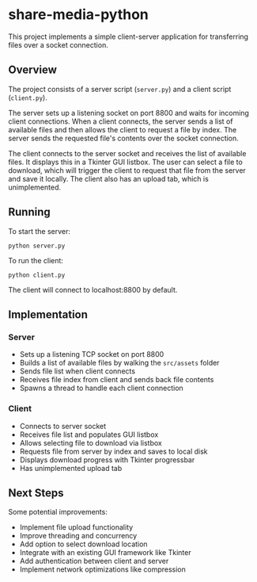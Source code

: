 # share-media-python

This project implements a simple client-server application for transferring files over a socket connection.

## Overview

The project consists of a server script (`server.py`) and a client script (`client.py`). 

The server sets up a listening socket on port 8800 and waits for incoming client connections. When a client connects, the server sends a list of available files and then allows the client to request a file by index. The server sends the requested file's contents over the socket connection.

The client connects to the server socket and receives the list of available files. It displays this in a Tkinter GUI listbox. The user can select a file to download, which will trigger the client to request that file from the server and save it locally. The client also has an upload tab, which is unimplemented.

## Running

To start the server:

```
python server.py
``` 

To run the client:

```
python client.py
```

The client will connect to localhost:8800 by default.

## Implementation

### Server

- Sets up a listening TCP socket on port 8800
- Builds a list of available files by walking the `src/assets` folder 
- Sends file list when client connects
- Receives file index from client and sends back file contents
- Spawns a thread to handle each client connection

### Client

- Connects to server socket 
- Receives file list and populates GUI listbox
- Allows selecting file to download via listbox
- Requests file from server by index and saves to local disk
- Displays download progress with Tkinter progressbar
- Has unimplemented upload tab

## Next Steps

Some potential improvements:

- Implement file upload functionality
- Improve threading and concurrency
- Add option to select download location
- Integrate with an existing GUI framework like Tkinter
- Add authentication between client and server
- Implement network optimizations like compression
